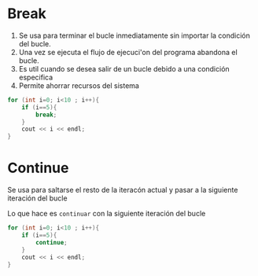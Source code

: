 # Break

1. Se usa para terminar el bucle inmediatamente sin importar la condición del bucle. 
2. Una vez se ejecuta el flujo de ejecuci'on del programa abandona el bucle. 
3. Es util cuando se desea salir de un bucle debido a una condición especifica
4. Permite ahorrar recursos del sistema

```cpp
for (int i=0; i<10 ; i++){
    if (i==5){
        break;
    }
    cout << i << endl;
}
```

# Continue

Se usa para saltarse el resto de la iteracón actual y pasar a la siguiente iteración del bucle

Lo que hace es `continuar` con la siguiente iteración del bucle

```cpp
for (int i=0; i<10 ; i++){
    if (i==5){
        continue;
    }
    cout << i << endl;
}
```